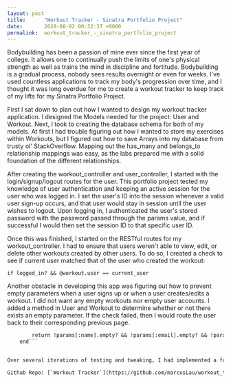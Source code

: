 ```yaml
---
layout: post
title:      "Workout Tracker - Sinatra Portfolio Project"
date:       2020-08-02 00:32:37 +0000
permalink:  workout_tracker_-_sinatra_portfolio_project
---
```


Bodybuilding has been a passion of mine ever since the first year of college. It allows one to continually push the limits of one's physical strength as well as trains the mind in discipline and fortitude. Bodybuilding is a gradual process, nobody sees results overnight or even for weeks. I've used countless applications to track my body's progression over time, and I thought it was long overdue for me to create a workout tracker to keep track of my lifts for my Sinatra Portfolio Project.


First I sat down to plan out how I wanted to design my workout tracker application. I designed  the Models needed for the project: User and Workout. Next, I took to creating the database schema for both of my models. At first I had trouble figuring out how I wanted to store my exercises within Workouts, but I figured out how to save Arrays into my database from trusty ol' StackOverflow. Mapping out the has_many and belongs_to relationship mappings was easy, as the labs prepared me with a solid foundation of the different relationships. 


After creating the workout_controller and user_controller, I started with the login/signup/logout routes for the user. 
This portfolio project tested my knowledge of user authentication and keeping an active session for the user who was logged in. I set the user's ID into the session whenever a valid user sign-up occurs, and that user would stay in session until the user wishes to logout. Upon logging in, I authenticated the user's stored password with the password passed through the params value, and if successful I would then set the session ID to that specific user ID.

Once this was finished, I started on the RESTful routes for my workout_controller. I had to ensure that users weren't able to view, edit, or delete other workouts created by other users. To do so, I created a check to see if current user matched that of the user who created the workout:

``` if logged_in? && @workout.user == current_user ``` 

Another obstacle in developing this app was figuring out how to prevent empty parameters when a user signs up or when a user creates/edits a workout. I did not want any empty workouts nor empty user accounts. I added a method in User and Workout to determine whether or not there exists an empty parameter. If the check failed, then I would route the user back to their corresponding previous page. 

``` def self.valid?(params)
        return !params[:name].empty? && !params[:email].empty? && !params[:password].empty?
    end```


Over several iterations of testing and tweaking, I had implemented a fully working workout tracker. My workout tracker had the ability to create a workout with a title, date of workout, and a list of exercises, but I wanted to also keep track of the weights lifted for each of these workouts. I refactored my schema to include an array of weights and edited each of my .erb files to reflect the additional parameter. In the future I wish to continue developing this application and make it beautiful with some minimalist CSS, but I have much to learn about CSS and the frontend so it will be a journey.

Github Repo: [`Workout Tracker`](https://github.com/marcusLau/workout_tracker)
